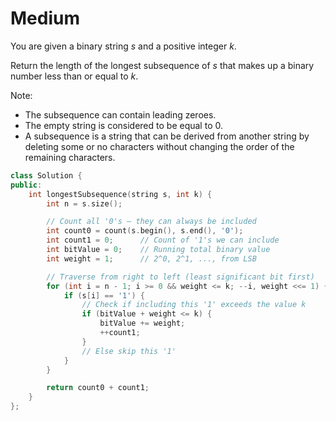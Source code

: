 # Medium

You are given a binary string $s$ and a positive integer $k$.

Return the length of the longest subsequence of $s$ that makes up a binary number less than or equal to $k$.

Note:

- The subsequence can contain leading zeroes.
- The empty string is considered to be equal to $0$.
- A subsequence is a string that can be derived from another string by deleting some or no characters without changing the order of the remaining characters.

```cpp
class Solution {
public:
    int longestSubsequence(string s, int k) {
        int n = s.size();

        // Count all '0's — they can always be included
        int count0 = count(s.begin(), s.end(), '0');
        int count1 = 0;      // Count of '1's we can include
        int bitValue = 0;    // Running total binary value
        int weight = 1;      // 2^0, 2^1, ..., from LSB

        // Traverse from right to left (least significant bit first)
        for (int i = n - 1; i >= 0 && weight <= k; --i, weight <<= 1) {
            if (s[i] == '1') {
                // Check if including this '1' exceeds the value k
                if (bitValue + weight <= k) {
                    bitValue += weight;
                    ++count1;
                }
                // Else skip this '1'
            }
        }

        return count0 + count1;
    }
};
```
